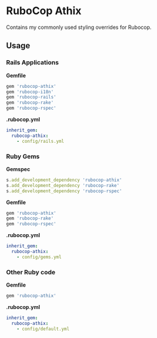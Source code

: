 # RuboCop Athix

Contains my commonly used styling overrides for Rubocop.

## Usage

### Rails Applications

**Gemfile**

```ruby
gem 'rubocop-athix'
gem 'rubocop-i18n'
gem 'rubocop-rails'
gem 'rubocop-rake'
gem 'rubocop-rspec'
```

**.rubocop.yml**

```yaml
inherit_gem:
  rubocop-athix:
    - config/rails.yml
```

### Ruby Gems

**Gemspec**

```ruby
s.add_development_dependency 'rubocop-athix'
s.add_development_dependency 'rubocop-rake'
s.add_development_dependency 'rubocop-rspec'
```

**Gemfile**

```ruby
gem 'rubocop-athix'
gem 'rubocop-rake'
gem 'rubocop-rspec'
```

**.rubocop.yml**

```yaml
inherit_gem:
  rubocop-athix:
    - config/gems.yml
```

### Other Ruby code

**Gemfile**

```ruby
gem 'rubocop-athix'
```

**.rubocop.yml**

```yaml
inherit_gem:
  rubocop-athix:
    - config/default.yml
```
